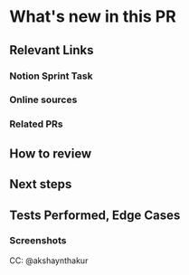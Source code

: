 [//]: # "These comments are meant for your reference. They are invisible and don't need to be deleted!"

# What's new in this PR

[//]: # "Describe what's new in this PR in a few lines. A description and bullet points for specifics will suffice."

## Relevant Links

### Notion Sprint Task

[//]: # "Add the relevant Notion link(s) here"

### Online sources

[//]: # "Optional - copy links to any tutorial or documentation that was useful to you when working on this PR"

### Related PRs

[//]: # "Optional - related PRs you're waiting on/ PRs that will conflict, etc; if this is a refactor, feel free to add PRs that previously modified this code"

## How to review

[//]: # "The order in which to review files and what to expect when testing locally"

## Next steps

[//]: # "What's NOT in this PR, doesn't work yet, and/or still needs to be done"

## Tests Performed, Edge Cases

[//]: # "Hopefully we will add a testing suite/CI soon, but until then note down the steps you took to test locally"

### Screenshots

[//]: # "Add screenshots of expected behavior - GIFs if you're feeling fancy!"

CC: @akshaynthakur

[//]: # "This tags in Akshay as a default. Feel free to change, or add on anyone who you should be in on the conversation."
